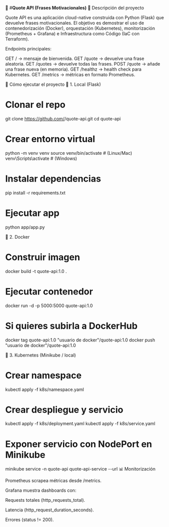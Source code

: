 📖 #**Quote API (Frases Motivacionales)**
📌 Descripción del proyecto

Quote API es una aplicación cloud-native construida con Python (Flask) que devuelve frases motivacionales.
El objetivo es demostrar el uso de contenedorización (Docker), orquestación (Kubernetes), monitorización (Prometheus + Grafana) e Infraestructura como Código (IaC con Terraform).

Endpoints principales:

GET / → mensaje de bienvenida.
GET /quote → devuelve una frase aleatoria.
GET /quotes → devuelve todas las frases.
POST /quote → añade una frase nueva (en memoria).
GET /healthz → health check para Kubernetes.
GET /metrics → métricas en formato Prometheus.

🚀 Cómo ejecutar el proyecto
🔹 1. Local (Flask)
# Clonar el repo
git clone https://github.com/<tu-usuario>/quote-api.git
cd quote-api

# Crear entorno virtual
python -m venv venv
source venv/bin/activate   # (Linux/Mac)
venv\Scripts\activate      # (Windows)

# Instalar dependencias
pip install -r requirements.txt

# Ejecutar app
python app/app.py

🔹 2. Docker
# Construir imagen
docker build -t quote-api:1.0 .

# Ejecutar contenedor
docker run -d -p 5000:5000 quote-api:1.0

# Si quieres subirla a DockerHub
docker tag quote-api:1.0 "usuario de docker"/quote-api:1.0
docker push "usuario de docker"/quote-api:1.0

🔹 3. Kubernetes (Minikube / local)
# Crear namespace
kubectl apply -f k8s/namespace.yaml

# Crear despliegue y servicio
kubectl apply -f k8s/deployment.yaml
kubectl apply -f k8s/service.yaml


# Exponer servicio con NodePort en Minikube
minikube service -n quote-api quote-api-service --url
📊 Monitorización

Prometheus scrapea métricas desde /metrics.

Grafana muestra dashboards con:

Requests totales (http_requests_total).

Latencia (http_request_duration_seconds).

Errores (status != 200).
